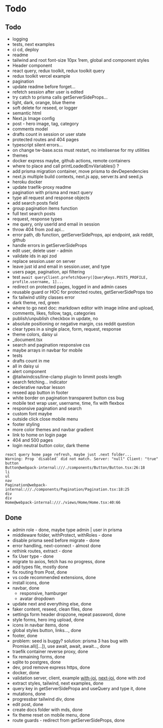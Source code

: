 # Todo

## Todo

- logging
- tests, next examples
- ci cd, deploy
- readme
- tailwind and root font-size 10px 1rem, global and component styles
- Header component
- react query, redux toolkit, redux toolkit query
- redux toolkit vercel example
- pagination
- update readme before forget...
- refetch session after user is edited
- try catch to prisma calls getServerSideProps...
- light, dark, orange, blue theme
- soft delete for reseed, or logger
- semantic html
- Next.js Image config
- post - hero image, tag, category
- comments model
- drafts count in session or user state
- protected routes and 404 pages
- typescript silent errors...
- on change tw-base.scss must restart, no intelisense for my utilities
- themes
- docker express maybe, github actions, remote containers
- where to place and call printLoadedEnvVariables() ?
- add prisma migration container, move prisma to devDependencies
- next.js multiple build contexts, next.js app, server.ts and seed.js
- heroku docker
- update traefik-proxy readme
- pagination with prisma and react query
- type all request and response objects
- add search posts field
- group pagination items function
- full text search posts
- request, response types
- me query, only userId and email in session
- throw 404 from zod api...
- error path, db function, getServerSideProps, api endpoint, ask reddit, github
- handle errors in getServerSideProps
- edit user, delete user - admin
- validate ids in api zod
- replace session.user on server
- leave just id and email in session.user, and type
- users page, pagination, api filtering
- test `await queryClient.prefetchQuery([QueryKeys.POSTS_PROFILE, profile.username, 1]...`
- redirect on protected pages, logged in and admin cases
- reusable guard or HOC for protected routes, getServerSideProps too
- fix tailwind utility classes error
- dark theme, red, green
- where to go next doc: markdown editor with image inline and upload, comments, likes, follow, tags, categories
- publish/unpublish checkbox in update, no
- absolute positioning or negative margin, css reddit question
- clear types in a single place, form, request, response
- theme colors, daisy ui
- \_document.tsx
- search and pagination responsive css
- maybe arrays in navbar for mobile
- tests
- drafts count in me
- all in daisy ui
- alert component
- @tailwindcss/line-clamp plugin to limmit posts length
- search fetching... indicator
- declerative navbar lesson
- reseed app button in footer
- white border on pagination transparent button css bug
- mobile text wrap user, username, time, fix with flexbox
- responsive pagination and search
- custom font maybe
- outside click close mobile menu
- footer styling
- more color themes and navbar gradient
- link to home on login page
- 404 and 500 pages
- login neutral button color, dark theme

```
react query home page refresh, maybe just .next folder...
Warning: Prop `disabled` did not match. Server: "null" Client: "true"
button
Button@webpack-internal:///./components/Button/Button.tsx:26:18
li
ul
nav
Pagination@webpack-internal:///./components/Pagination/Pagination.tsx:18:25
div
div
Home@webpack-internal:///./views/Home/Home.tsx:40:66
```

## Done

- admin role - done, maybe type admin | user in prisma
- middleware folder, withProtect, withRoles - done
- disable prisma seed before migrate - done
- error handling, next-connect - almost done
- rethink routes, extract - done
- fix User type - done
- migrate to axios, fetch has no progress, done
- add types file, mostly done
- fix routing from Post, done
- vs code recommended extensions, done
- install icons, done
- navbar, done
  - responsive, hamburger
  - avatar dropdown
- update next and everything else, done
- faker content, reseed, clean files, done
- settings form header dropzone, repeat password, done
- style forms, hero img upload, done
- icons in navbar items, done
- global styles button, links..., done
- footer, done
- problem: seed is buggy? solution: prisma 3 has bug with Promise.all([...]), use await, await, await..., done
- traefik container reverse proxy, done
- fix remaining forms, done
- sqlite to postgres, done
- dev, prod remove express https, done
- docker, done
- validation server, client, example [with-joi](https://github.com/vercel/next.js/tree/canary/examples/with-joi), [next-joi](https://github.com/codecoolture/next-joi), done with zod
- extract styles, tailwind, next examples, done
- query key in getServerSidePropa and useQuery and type it, done
- mutations, done
- progressbar tailwind div, done
- edit post, done
- create docs folder with mds, done
- fix theme reset on mobile menu, done
- route guards - redirect from getServerSideProps, done
